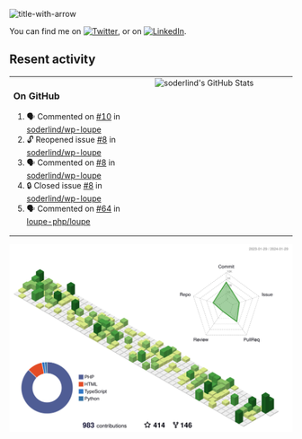
![title-with-arrow](https://github.com/soderlind/soderlind/assets/1649452/0f685042-97c3-46ba-b290-804d07f05370)


<!-- Actual text -->
You can find me on [![Twitter][1.2]][1], or on [![LinkedIn][2.2]][2].

<!-- Icons -->

[1.2]: http://i.imgur.com/wWzX9uB.png (twitter icon without padding)
[2.2]: https://raw.githubusercontent.com/MartinHeinz/MartinHeinz/master/linkedin-3-16.png (LinkedIn icon without padding)

<!-- Links to your social media accounts -->

[1]: https://twitter.com/soderlind
[2]: https://www.linkedin.com/in/soderlind/

## Resent activity

<table width="100%" border="0"><tr><td width="49%">

### On GitHub

<!--START_SECTION:activity-->
1. 🗣 Commented on [#10](https://github.com/soderlind/wp-loupe/issues/10#issuecomment-1914590722) in [soderlind/wp-loupe](https://github.com/soderlind/wp-loupe)
2. 🔓 Reopened issue [#8](https://github.com/soderlind/wp-loupe/issues/8) in [soderlind/wp-loupe](https://github.com/soderlind/wp-loupe)
3. 🗣 Commented on [#8](https://github.com/soderlind/wp-loupe/issues/8#issuecomment-1914092273) in [soderlind/wp-loupe](https://github.com/soderlind/wp-loupe)
4. 🔒 Closed issue [#8](https://github.com/soderlind/wp-loupe/issues/8) in [soderlind/wp-loupe](https://github.com/soderlind/wp-loupe)
5. 🗣 Commented on [#64](https://github.com/loupe-php/loupe/issues/64#issuecomment-1910666744) in [loupe-php/loupe](https://github.com/loupe-php/loupe)
<!--END_SECTION:activity-->
  </td>
<td width="49%" valign="top">
  <img   alt="soderlind's GitHub Stats" src="https://awesome-github-stats.azurewebsites.net/user-stats/soderlind?cardType=level-alternate&Title=FFFFFF&Border=FFFFFF" />
</td></tr></table>


![](./profile-3d-contrib/profile-green-animate.svg)


